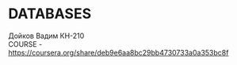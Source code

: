 # DATABASES
Дойков Вадим КН-210
<br>COURSE - https://coursera.org/share/deb9e6aa8bc29bb4730733a0a353bc8f
